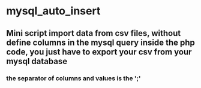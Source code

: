 ﻿# mysql_auto_insert

## Mini script import data from csv files, without define columns in the mysql query inside the php code, you just have to export your csv from your mysql database
### the separator of columns and values is the  ';'
